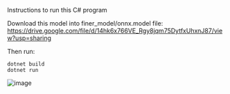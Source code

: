 Instructions to run this C# program

Download this model into finer_model/onnx.model file: 
https://drive.google.com/file/d/14hk6x766VE_Rgy8jqm75DytfxUhxnJ87/view?usp=sharing

Then run:

```
dotnet build
dotnet run
```

![image](https://github.com/selfishhari/finer_ner/assets/51013293/973183f2-a6e3-475a-a9c1-c6c0c58ec859)

